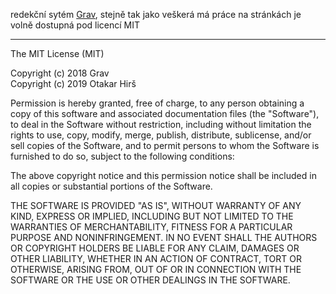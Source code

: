 
redekční sytém [Grav](https://github.com/getgrav/grav), stejně tak jako veškerá má práce na stránkách je volně dostupná pod licencí MIT

<hr>

The MIT License (MIT)

Copyright (c) 2018 Grav  
Copyright (c) 2019 Otakar Hirš

Permission is hereby granted, free of charge, to any person obtaining a copy of this software and associated documentation files (the "Software"), to deal in the Software without restriction, including without limitation the rights to use, copy, modify, merge, publish, distribute, sublicense, and/or sell copies of the Software, and to permit persons to whom the Software is furnished to do so, subject to the following conditions:

The above copyright notice and this permission notice shall be included in all copies or substantial portions of the Software.

THE SOFTWARE IS PROVIDED "AS IS", WITHOUT WARRANTY OF ANY KIND, EXPRESS OR IMPLIED, INCLUDING BUT NOT LIMITED TO THE WARRANTIES OF MERCHANTABILITY, FITNESS FOR A PARTICULAR PURPOSE AND NONINFRINGEMENT. IN NO EVENT SHALL THE AUTHORS OR COPYRIGHT HOLDERS BE LIABLE FOR ANY CLAIM, DAMAGES OR OTHER LIABILITY, WHETHER IN AN ACTION OF CONTRACT, TORT OR OTHERWISE, ARISING FROM, OUT OF OR IN CONNECTION WITH THE SOFTWARE OR THE USE OR OTHER DEALINGS IN THE SOFTWARE.
